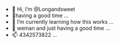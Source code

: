 - 👋 Hi, I’m @Longandsweet
- 👀having a good time ...
- 🌱 I’m currently learning how this works ...
- 💞️ weman and just having a good time ...
- 📫 4342573822 ...

<!---
Longandsweet/Longandsweet is a ✨ special ✨ repository because its `README.md` (this file) appears on your GitHub profile.
You can click the Preview link to take a look at your changes.
--->
